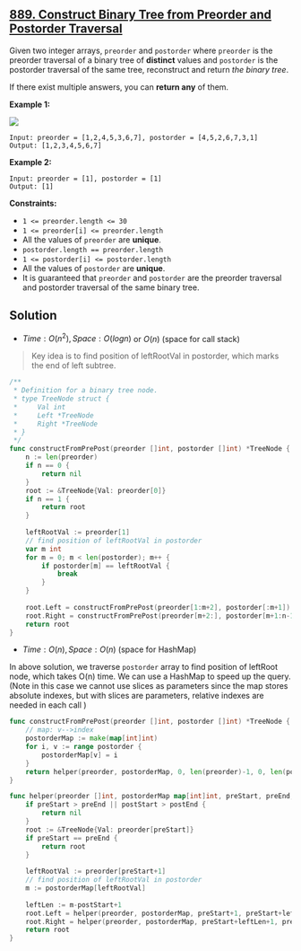 ## [889. Construct Binary Tree from Preorder and Postorder Traversal](https://leetcode.com/problems/construct-binary-tree-from-preorder-and-postorder-traversal/)


Given two integer arrays, `preorder` and `postorder` where `preorder` is the preorder traversal of a binary tree of **distinct** values and `postorder` is the postorder traversal of the same tree, reconstruct and return _the binary tree_.

If there exist multiple answers, you can **return any** of them.

**Example 1:**

![](https://assets.leetcode.com/uploads/2021/07/24/lc-prepost.jpg)

```
Input: preorder = [1,2,4,5,3,6,7], postorder = [4,5,2,6,7,3,1]
Output: [1,2,3,4,5,6,7]
```

**Example 2:**

```
Input: preorder = [1], postorder = [1]
Output: [1]
```

**Constraints:**

*   `1 <= preorder.length <= 30`
*   `1 <= preorder[i] <= preorder.length`
*   All the values of `preorder` are **unique**.
*   `postorder.length == preorder.length`
*   `1 <= postorder[i] <= postorder.length`
*   All the values of `postorder` are **unique**.
*   It is guaranteed that `preorder` and `postorder` are the preorder traversal and postorder traversal of the same binary tree.



## Solution

- $Time: O(n^2), Space: O(logn)$ or $O(n)$ (space for call stack)

> Key idea is to find position of leftRootVal in postorder, which marks the end of left subtree.

```go
/**
 * Definition for a binary tree node.
 * type TreeNode struct {
 *     Val int
 *     Left *TreeNode
 *     Right *TreeNode
 * }
 */
func constructFromPrePost(preorder []int, postorder []int) *TreeNode {
    n := len(preorder)
    if n == 0 {
        return nil
    }
    root := &TreeNode{Val: preorder[0]}
    if n == 1 {
        return root
    }
    
    leftRootVal := preorder[1]
    // find position of leftRootVal in postorder
    var m int
    for m = 0; m < len(postorder); m++ {
        if postorder[m] == leftRootVal {
            break
        }
    }
    
    root.Left = constructFromPrePost(preorder[1:m+2], postorder[:m+1])
    root.Right = constructFromPrePost(preorder[m+2:], postorder[m+1:n-1])
    return root
}
```

- $Time: O(n), Space: O(n)$ (space for HashMap) 

In above solution, we traverse `postorder` array to find position of leftRoot node, which takes O(n) time. We can use a HashMap to speed up the query. (Note in this case we cannot use slices as parameters since the map stores absolute indexes, but with slices are parameters, relative indexes are needed in each call )

```go
func constructFromPrePost(preorder []int, postorder []int) *TreeNode {
    // map: v-->index
    postorderMap := make(map[int]int)
    for i, v := range postorder {
        postorderMap[v] = i
    }
    return helper(preorder, postorderMap, 0, len(preorder)-1, 0, len(postorder)-1)
}

func helper(preorder []int, postorderMap map[int]int, preStart, preEnd, postStart, postEnd int) *TreeNode {
    if preStart > preEnd || postStart > postEnd {
        return nil
    }
    root := &TreeNode{Val: preorder[preStart]}
    if preStart == preEnd {
        return root
    }
    
    leftRootVal := preorder[preStart+1]
    // find position of leftRootVal in postorder
    m := postorderMap[leftRootVal]
    
    leftLen := m-postStart+1
    root.Left = helper(preorder, postorderMap, preStart+1, preStart+leftLen, postStart, postStart+leftLen-1)
    root.Right = helper(preorder, postorderMap, preStart+leftLen+1, preEnd, postStart+leftLen, postEnd-1)
    return root
}
```

